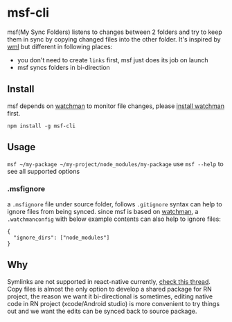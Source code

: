 # msf-cli

msf(My Sync Folders) listens to changes between 2 folders and try to keep them in sync by copying changed files into the other folder. It's inspired by [wml](https://github.com/wix/wml) but different in following places:
- you don't need to create `links` first, msf just does its job on launch
- msf syncs folders in bi-direction

## Install
msf depends on [watchman](https://facebook.github.io/watchman/) to monitor file changes, please [install watchman](https://facebook.github.io/watchman/docs/install.html) first.

`npm install -g msf-cli`

## Usage
`msf ~/my-package ~/my-project/node_modules/my-package`
use `msf --help` to see all supported options

### .msfignore
a `.msfignore` file under source folder, follows `.gitignore` syntax can help to ignore files from being synced.
since msf is based on [watchman](https://facebook.github.io/watchman/), a `.watchmanconfig` with below example contents can also help to ignore files:
```
{
  "ignore_dirs": ["node_modules"]
}
```

## Why
Symlinks are not supported in react-native currently, [check this thread](https://github.com/facebook/watchman/issues/105). Copy files is almost the only option to develop a shared package for RN project, the reason we want it bi-directional is sometimes, editing native code in RN project (xcode/Android studio) is more convenient to try things out and we want the edits can be synced back to source package.
